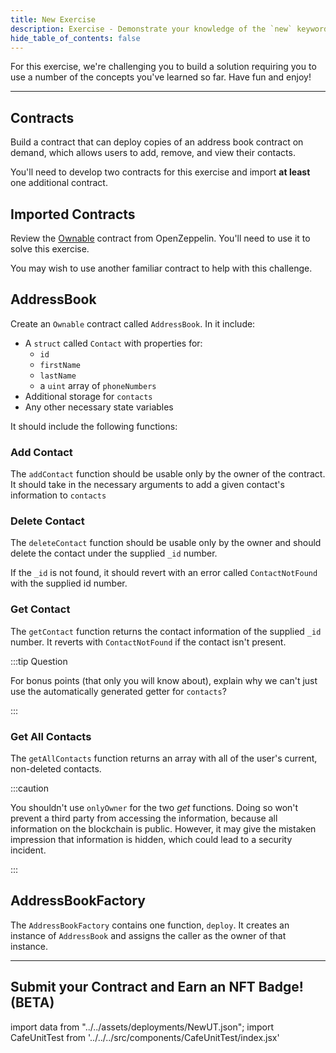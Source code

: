 ```yaml
---
title: New Exercise
description: Exercise - Demonstrate your knowledge of the `new` keyword.
hide_table_of_contents: false
---
```


For this exercise, we're challenging you to build a solution requiring you to use a number of the concepts you've learned so far. Have fun and enjoy!

---

## Contracts

Build a contract that can deploy copies of an address book contract on demand, which allows users to add, remove, and view their contacts.

You'll need to develop two contracts for this exercise and import **at least** one additional contract.

## Imported Contracts

Review the [Ownable] contract from OpenZeppelin. You'll need to use it to solve this exercise.

You may wish to use another familiar contract to help with this challenge.

## AddressBook

Create an `Ownable` contract called `AddressBook`. In it include:

- A `struct` called `Contact` with properties for:
  - `id`
  - `firstName`
  - `lastName`
  - a `uint` array of `phoneNumbers`
- Additional storage for `contacts`
- Any other necessary state variables

It should include the following functions:

### Add Contact

The `addContact` function should be usable only by the owner of the contract. It should take in the necessary arguments to add a given contact's information to `contacts`

### Delete Contact

The `deleteContact` function should be usable only by the owner and should delete the contact under the supplied `_id` number.

If the `_id` is not found, it should revert with an error called `ContactNotFound` with the supplied id number.

### Get Contact

The `getContact` function returns the contact information of the supplied `_id` number. It reverts with `ContactNotFound` if the contact isn't present.

:::tip Question

For bonus points (that only you will know about), explain why we can't just use the automatically generated getter for `contacts`?

:::

### Get All Contacts

The `getAllContacts` function returns an array with all of the user's current, non-deleted contacts.

:::caution

You shouldn't use `onlyOwner` for the two _get_ functions. Doing so won't prevent a third party from accessing the information, because all information on the blockchain is public. However, it may give the mistaken impression that information is hidden, which could lead to a security incident.

:::

## AddressBookFactory

The `AddressBookFactory` contains one function, `deploy`. It creates an instance of `AddressBook` and assigns the caller as the owner of that instance.

---

## Submit your Contract and Earn an NFT Badge! (BETA)

import data from "../../assets/deployments/NewUT.json";
import CafeUnitTest from '../../../src/components/CafeUnitTest/index.jsx'

<CafeUnitTest deployment={data} nftNum={12} />

[Ownable]: https://github.com/OpenZeppelin/openzeppelin-contracts/blob/master/contracts/access/Ownable.sol
